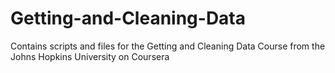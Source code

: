 # Getting-and-Cleaning-Data
Contains scripts and files for the Getting and Cleaning Data Course from the Johns Hopkins University on Coursera
